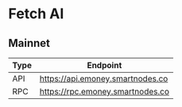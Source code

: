 # Fetch AI
## Mainnet
Type | Endpoint
------------ | -------------
API | https://api.emoney.smartnodes.co
RPC | https://rpc.emoney.smartnodes.co